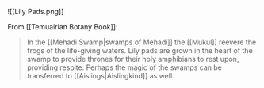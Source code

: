 ![[Lily Pads.png]]

From [[Temuairian Botany Book]]:
> In the [[Mehadi Swamp|swamps of Mehadi]] the [[Mukul]] reevere the frogs of the life-giving waters. Lily pads are grown in the heart of the swamp to provide thrones for their holy amphibians to rest upon, providing respite.
> Perhaps the magic of the swamps can be transferred to [[Aislings|Aislingkind]] as well.